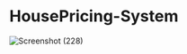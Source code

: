 # HousePricing-System

![Screenshot (228)](https://github.com/Rahul-500/HousePricing-System/assets/94467838/947e59b7-c144-4013-a14f-e23364342e51)
